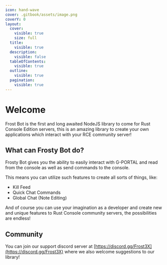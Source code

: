 ```yaml
---
icon: hand-wave
cover: .gitbook/assets/image.png
coverY: 0
layout:
  cover:
    visible: true
    size: full
  title:
    visible: true
  description:
    visible: false
  tableOfContents:
    visible: true
  outline:
    visible: true
  pagination:
    visible: true
---
```


# Welcome

Frost Bot is the first and long awaited NodeJS library to come for Rust Console Edition servers, this is an amazing library to create your own applications which interact with your RCE community server!

## What can Frosty Bot do?

Frosty Bot gives you the ability to easily interact with G-PORTAL and read from the console as well as send commands to the console.

This means you can utilize such features to create all sorts of things, like:

* Kill Feed
* Quick Chat Commands
* Global Chat (Note Editing)

And of course you can use your imagination as a developer and create new and unique features to Rust Console community servers, the possibilities are endless!

## Community <a href="#community" id="community"></a>

You can join our support discord server at [https://discord.gg/Frost3X](https://discord.gg/Frost3X) where we also welcome suggestions to our library!
